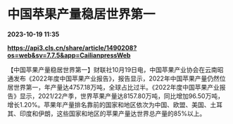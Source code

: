 # 中国苹果产量稳居世界第一

**2023-10-19 11:35**

**https://api3.cls.cn/share/article/1490208?os=web&sv=7.7.5&app=CailianpressWeb**

【中国苹果产量稳居世界第一】财联社10月19日电，中国苹果产业协会在云南昭通发布《2022年度中国苹果产业报告》，报告显示，2022年中国苹果产量仍然位居世界第一，年产量达4757.18万吨，全球占比过半。《2022年度中国苹果产业报告》显示，2021/22产季，世界苹果产量达8157.80万吨，同比增加96.50万吨，增长1.20%。苹果年产量排名靠前的国家和地区依次为中国、欧盟、美国、土耳其、印度和伊朗，这些国家和地区的苹果产量达世界总产量的85%以上。